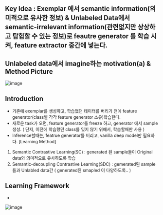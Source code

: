 ## Key Idea : Exemplar 에서 semantic information(의미적으로 유사한 정보) & Unlabeled Data에서 semantic-irrelevant information(관련없지만 상상하고 탐험할 수 있는 정보)로 feautre generator 를 학습 시켜, feature extractor 중간에 넣는다. 

## Unlabeled data에서 imagine하는 motivation(a) & Method Picture
![image](https://user-images.githubusercontent.com/98244339/167744094-a1166c51-6427-4a2b-877c-188635fdd2a4.png)

## Introduction
- 기존에 exemplar를 생성하고, 학습했던 데이터를 버리기 전에 feature generator(class별 각각 feature generator 소유)학습한다.
- 새로운 task가 오면, feature generator를 freeze 하고, generator 에서 sample 생성. ( 단지, 이전에 학습했던 class를 잊지 않기 위해서, 학습할때만 사용 )
- Inference할때는, featrue generator를 버리고, vanilla deep model만 필요하다.
[Learning Method]</br>
1. Semantic Contrastive Learning(SC) : generated 된 sample들이 Original data와 의미적으로 유사하도록 학습
2. Semantic-decoupling Contrastive Learning(SDC) : gemerated된 sample들과 Unlabled data간 ( generated된 smapled 이 다양하도록.. )

## Learning Framework
- 
![image](https://user-images.githubusercontent.com/98244339/167745786-e3b5d2c5-7bde-4e26-9346-e4a95256aaf0.png)




